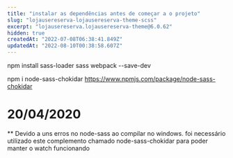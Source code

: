 ```yaml
---
title: "instalar as dependências antes de começar a o projeto"
slug: "lojausereserva-lojausereserva-theme-scss"
excerpt: "lojausereserva.lojausereserva-theme@6.0.62"
hidden: true
createdAt: "2022-07-08T06:38:41.849Z"
updatedAt: "2022-08-10T00:38:58.607Z"
---
```

npm install sass-loader sass webpack --save-dev

npm i node-sass-chokidar
https://www.npmjs.com/package/node-sass-chokidar

# 20/04/2020

\*\* Devido a uns erros no node-sass ao compilar no windows. foi necessário utilizado este complemento chamado node-sass-chokidar para poder manter o watch funcionando